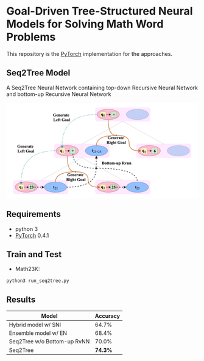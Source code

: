 # Goal-Driven Tree-Structured Neural Models for Solving Math Word Problems

This repository is the [PyTorch](http://pytorch.org/) implementation for the approaches. 

## Seq2Tree Model
A Seq2Tree Neural Network containing top-down Recursive Neural Network and bottom-up Recursive Neural Network

<img src='readme/tree_decoder.png' align="center" width="700px">


## Requirements
- python 3
- [PyTorch](http://pytorch.org/) 0.4.1


## Train and Test

- Math23K: 
```
python3 run_seq2tree.py
```

## Results

| Model | Accuracy | 
|--------|--------|
|Hybrid model w/ SNI | 64.7% | 
|Ensemble model w/ EN | 68.4% | 
|Seq2Tree w/o Bottom-up RvNN | 70.0% | 
|Seq2Tree| **74.3%** | 
